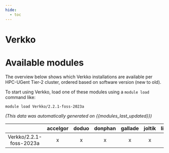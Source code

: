 ```yaml
---
hide:
  - toc
---
```


Verkko
======

# Available modules


The overview below shows which Verkko installations are available per HPC-UGent Tier-2 cluster, ordered based on software version (new to old).

To start using Verkko, load one of these modules using a `module load` command like:

```shell
module load Verkko/2.2.1-foss-2023a
```

*(This data was automatically generated on {{modules_last_updated}})*

| |accelgor|doduo|donphan|gallade|joltik|litleo|shinx|
| :---: | :---: | :---: | :---: | :---: | :---: | :---: | :---: |
|Verkko/2.2.1-foss-2023a|x|x|x|x|x|x|x|
